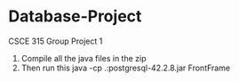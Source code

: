 # Database-Project
CSCE 315 Group Project 1
1. Compile all the java files in the zip
2. Then run this  java -cp .:postgresql-42.2.8.jar FrontFrame
